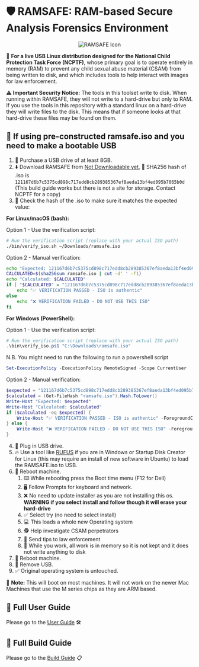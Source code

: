 # 🛡️ RAMSAFE: RAM-based Secure Analysis Forensics Environment

<div align="center">
  <img src="ramsafe_wallpaper.ico" alt="RAMSAFE Icon">
</div>

🎯 **For a live USB Linux distribution designed for the National Child Protection Task Force (NCPTF)**, whose primary goal is to operate entirely in memory (RAM) to prevent any child sexual abuse material (CSAM) from being written to disk, and which includes tools to help interact with images for law enforcement.

⚠️ **Important Security Notice:** The tools in this toolset write to disk. When running within RAMSAFE, they will not write to a hard-drive but only to RAM. If you use the tools in this repository with a standard linux on a hard-drive they will write files to the disk. This means that if someone looks at that hard-drive these files may be found on them.

## 🚀 If using pre-constructed ramsafe.iso and you need to make a bootable USB

1. 🛒 Purchase a USB drive of at least 8GB.
2. ⬇️ Download RAMSAFE from [Not Downloadable yet](https://ramsafe.org), 🔐 SHA256 hash of .iso is  `121167d6b7c5375cd898c717edd8cb289385367ef8aeda13bf4ed095b7065b0d` (This build guide works but there is not a site for storage. Contact NCPTF for a copy)
3. 🔐 Check the hash of the .iso to make sure it matches the expected value:

**For Linux/macOS (bash):**

Option 1 - Use the verification script:

```bash
# Run the verification script (replace with your actual ISO path)
./bin/verify_iso.sh ~/Downloads/ramsafe.iso
```

Option 2 - Manual verification:

```bash
echo "Expected: 121167d6b7c5375cd898c717edd8cb289385367ef8aeda13bf4ed095b7065b0d"
CALCULATED=$(sha256sum ramsafe.iso | cut -d' ' -f1)
echo "Calculated: $CALCULATED"
if [ "$CALCULATED" = "121167d6b7c5375cd898c717edd8cb289385367ef8aeda13bf4ed095b7065b0d" ]; then
    echo "✅ VERIFICATION PASSED - ISO is authentic"
else
    echo "❌ VERIFICATION FAILED - DO NOT USE THIS ISO"
fi
```

**For Windows (PowerShell):**

Option 1 - Use the verification script:

```powershell
# Run the verification script (replace with your actual ISO path)
.\bin\verify_iso.ps1 "C:\Downloads\ramsafe.iso"
```

N.B. You might need to run the following to run a powershell script

```powershell
Set-ExecutionPolicy -ExecutionPolicy RemoteSigned -Scope CurrentUser
```

Option 2 - Manual verification:

```powershell
$expected = "121167d6b7c5375cd898c717edd8cb289385367ef8aeda13bf4ed095b7065b0d"
$calculated = (Get-FileHash "ramsafe.iso").Hash.ToLower()
Write-Host "Expected: $expected"
Write-Host "Calculated: $calculated"
if ($calculated -eq $expected) {
    Write-Host "✅ VERIFICATION PASSED - ISO is authentic" -ForegroundColor Green
} else {
    Write-Host "❌ VERIFICATION FAILED - DO NOT USE THIS ISO" -ForegroundColor Red
}
```

4. 🔌 Plug in USB drive.
5. 🔥 Use a tool like [RUFUS](https://rufus.ie/en/) if you are in Windows or Startup Disk Creator for Linux (this may require an install of new software in Ubuntu) to load the RAMSAFE.iso to USB.
6. 🔄 Reboot machine.
    1. ⌨️ While rebooting press the Boot time menu (F12 for Dell)
    2. 🖥️ Follow Prompts for keyboard and network.
    3. ❌ No need to update installer as you are not installing this os. **WARNING if you select install and follow though it will erase your hard-drive**
    4. ✅ Select try (no need to select install)
    5. 💻 This loads a whole new Operating system
    6. 🕵️ Help investigate CSAM perpetrators
    7. 📧 Send tips to law enforcement
    8. 🧠 While you work, all work is in memory so it is not kept and it does not write anything to disk
7. 🔄 Reboot machine.
8. 🔌 Remove USB.
9. ✅ Original operating system is untouched.

📝 **Note:** This will boot on most machines. It will not work on the newer Mac Machines that use the M series chips as they are ARM based.

## 📖 Full User Guide

Please go to the [User Guide](user_guide.md) 🛠️

## 🔨 Full Build Guide

Please go to the [Build Guide](build_guide.md) 📋
